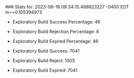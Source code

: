 <!DOCTYPE html>
<html>
	<head>
		<meta charset="utf-8">
		<title>i2p-stats</title>
	</head>
	<body>
### Stats for: 2023-06-18 09:34:15.488623227 -0400 EDT m=+0.105394973

 - Exploratory Build Success Percentage: 46
 - Exploratory Build Rejection Percentage: 6
 - Exploratory Build Expired Percentage: 46
 - Exploratory Build Success: 7041
 - Exploratory Build Reject: 1005
 - Exploratory Build Expired: 7041

	</body>
</html>